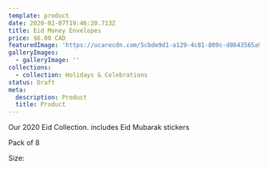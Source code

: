 ```yaml
---
template: product
date: 2020-02-07T19:46:20.713Z
title: Eid Money Envelopes
price: $6.00 CAD
featuredImage: 'https://ucarecdn.com/5cbde9d1-a129-4c81-809c-d8643565a909/'
galleryImages:
  - galleryImage: ''
collections:
  - collection: Holidays & Celebrations
status: Draft
meta:
  description: Product
  title: Product
---
```


Our 2020 Eid Collection. includes Eid Mubarak stickers

Pack of 8

Size:

